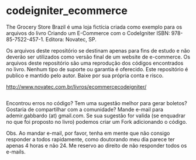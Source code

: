# codeigniter_ecommerce
The Grocery Store Brazil é uma loja fictícia criada como exemplo para os arquivos do livro Criando um E-Commerce com o CodeIgniter ISBN: 978-85-7522-457-1. Editora: Novatec, SP.

Os arquivos deste repositório se destinam apenas para fins de estudo e não deverão ser utilizados como versão final de um website de e-commerce. Os arquivos deste repositório são uma reprodução dos códigos encontrados no livro. Nenhum tipo de suporte ou garantia é oferecido. Este repositório é publico e mantido pelo autor. Baixe por sua própria conta e risco.

http://www.novatec.com.br/livros/ecommercecodeigniter/

<img src="https://ademirgabardo.files.wordpress.com/2016/02/screenshot-2016-02-11-20-29-31.png" alt=""/>

Encontrou erros no código? Tem uma sugestão melhor para gerar boletos? Gostaria de compartilhar com a comunidade? Mande e-mail para ademir.gabbardo (at) gmail.com. Se sua sugestão for valida (se enquadrar no que foi proposto no livro) podemos criar um Fork adicionando o código. 

Obs. Ao mandar e-mail, por favor, tenha em mente que não consigo responder a todos rapidamente, como doutorando meu dia parece ter apenas 4 horas e não 24. Me reservo ao direito de não responder todos os e-mails. 
